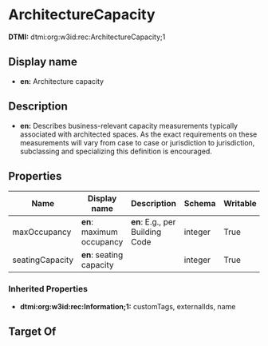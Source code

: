 # ArchitectureCapacity
**DTMI:** dtmi:org:w3id:rec:ArchitectureCapacity;1
## Display name
- **en:** Architecture capacity
## Description
- **en:** Describes business-relevant capacity measurements typically associated with architected spaces. As the exact requirements on these measurements will vary from case to case or jurisdiction to jurisdiction, subclassing and specializing this definition is encouraged.
## Properties
|Name|Display name|Description|Schema|Writable|
|-|-|-|-|-|
|maxOccupancy|**en**: maximum occupancy|**en**: E.g., per Building Code|integer|True|
|seatingCapacity|**en**: seating capacity||integer|True|
### Inherited Properties
* **dtmi:org:w3id:rec:Information;1:** customTags, externalIds, name
## Target Of
